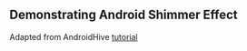 ## Demonstrating Android Shimmer Effect

Adapted from AndroidHive [tutorial](https://www.androidhive.info/2018/01/android-content-placeholder-animation-like-facebook-using-shimmer/)